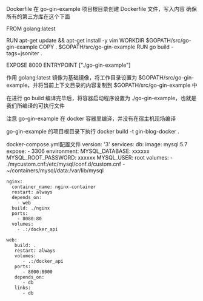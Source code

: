 Dockerfile
在 go-gin-example 项目根目录创建 Dockerfile 文件，写入内容 确保所有的第三方库在这个下面

FROM golang:latest

RUN apt-get update && apt-get install -y vim
WORKDIR $GOPATH/src/go-gin-example
COPY . $GOPATH/src/go-gin-example
RUN go build -tags=jsoniter .

EXPOSE 8000
ENTRYPOINT ["./go-gin-example"]

作用
golang:latest 镜像为基础镜像，将工作目录设置为 $GOPATH/src/go-gin-example，并将当前上下文目录的内容复制到 $GOPATH/src/go-gin-example 中

在进行 go build 编译完毕后，将容器启动程序设置为 ./go-gin-example，也就是我们所编译的可执行文件

注意 go-gin-example 在 docker 容器里编译，并没有在宿主机现场编译

go-gin-example 的项目根目录下执行 docker build -t gin-blog-docker .


docker-compose.yml配置文件
version: '3'
services:
    db:
      image: mysql:5.7
      expose:
        - 3306
      environment:
          MYSQL_DATABASE: xxxxxx
          MYSQL_ROOT_PASSWORD: xxxxxx
          MYSQL_USER: root
      volumes:
         - ./mycustom.cnf:/etc/mysql/conf.d/custom.cnf
         - ~/containers/mysql/data:/var/lib/mysql

    nginx:
      container_name: nginx-container
      restart: always
      depends_on:
        - web
      build: ./nginx
      ports:
        - 8080:80
      volumes:
        - .:/docker_api
    
    web:
       build: .
       restart: always
       volumes:
          - .:/docker_api
       ports:
          - 8000:8000
       depends_on:
          - db
       links:
          - db
